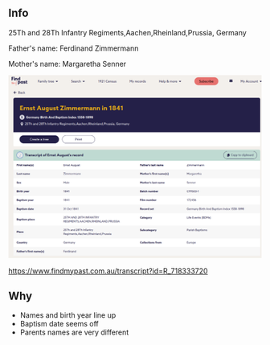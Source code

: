 ## Info

25Th and 28Th Infantry Regiments,Aachen,Rheinland,Prussia, Germany

Father's name: Ferdinand Zimmermann

Mother's name: Margaretha Senner

![record](./1841%20Ernst%20August%20Zimmermann.png)

https://www.findmypast.com.au/transcript?id=R_718333720

## Why

* Names and birth year line up
* Baptism date seems off
* Parents names are very different
